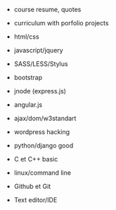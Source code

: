 - course resume, quotes
- curriculum with porfolio projects

- html/css
- javascript/jquery
- SASS/LESS/Stylus
- bootstrap
- jnode (express.js)
- angular.js
- ajax/dom/w3standart
- wordpress hacking

- python/django good
- C et C++ basic
- linux/command line


- Github et Git
- Text editor/IDE